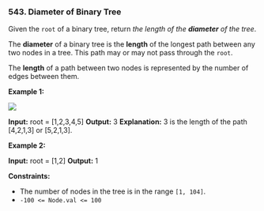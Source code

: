 ### 543\. Diameter of Binary Tree

Given the `root` of a binary tree, return _the length of the **diameter** of the tree_.

The **diameter** of a binary tree is the **length** of the longest path between any two nodes in a tree. This path may or may not pass through the `root`.

The **length** of a path between two nodes is represented by the number of edges between them.

**Example 1:**

![](https://assets.leetcode.com/uploads/2021/03/06/diamtree.jpg)

**Input:** root = \[1,2,3,4,5\]
**Output:** 3
**Explanation:** 3 is the length of the path \[4,2,1,3\] or \[5,2,1,3\].

**Example 2:**

**Input:** root = \[1,2\]
**Output:** 1

**Constraints:**

*   The number of nodes in the tree is in the range `[1, 104]`.
*   `-100 <= Node.val <= 100`
